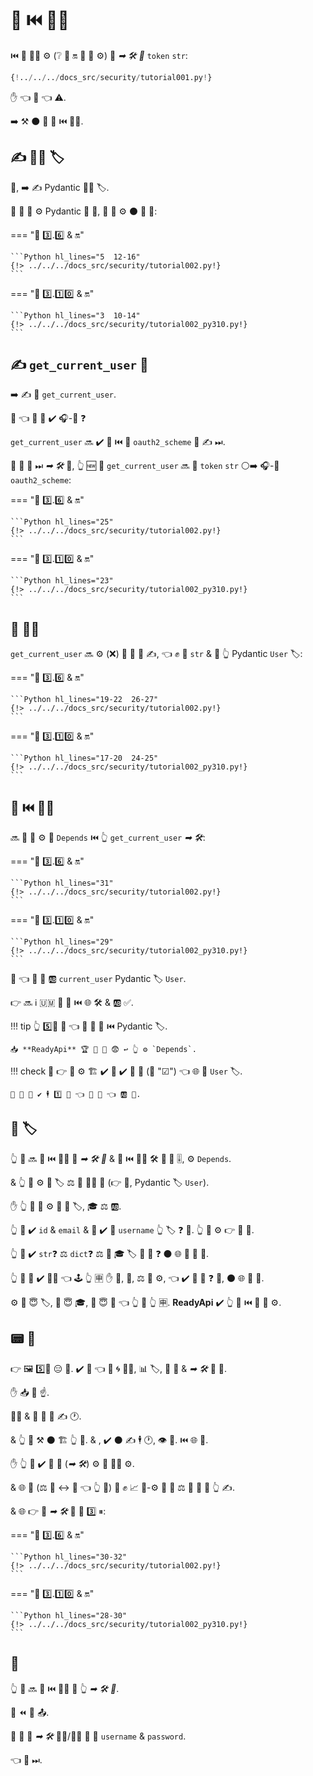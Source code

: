 # 🤚 ⏮️ 👩‍💻

⏮️ 📃 💂‍♂ ⚙️ (❔ 🧢 🔛 🔗 💉 ⚙️) 🤝 *➡ 🛠️ 🔢* `token` `str`:

```Python hl_lines="10"
{!../../../docs_src/security/tutorial001.py!}
```

✋️ 👈 🚫 👈 ⚠.

➡️ ⚒ ⚫️ 🤝 👥 ⏮️ 👩‍💻.

## ✍ 👩‍💻 🏷

🥇, ➡️ ✍ Pydantic 👩‍💻 🏷.

🎏 🌌 👥 ⚙️ Pydantic 📣 💪, 👥 💪 ⚙️ ⚫️ 🙆 🙆:

=== "🐍 3️⃣.6️⃣ &amp; 🔛"

    ```Python hl_lines="5  12-16"
    {!> ../../../docs_src/security/tutorial002.py!}
    ```

=== "🐍 3️⃣.1️⃣0️⃣ &amp; 🔛"

    ```Python hl_lines="3  10-14"
    {!> ../../../docs_src/security/tutorial002_py310.py!}
    ```

## ✍ `get_current_user` 🔗

➡️ ✍ 🔗 `get_current_user`.

💭 👈 🔗 💪 ✔️ 🎧-🔗 ❓

`get_current_user` 🔜 ✔️ 🔗 ⏮️ 🎏 `oauth2_scheme` 👥 ✍ ⏭.

🎏 👥 🔨 ⏭ *➡ 🛠️* 🔗, 👆 🆕 🔗 `get_current_user` 🔜 📨 `token` `str` ⚪️➡️ 🎧-🔗 `oauth2_scheme`:

=== "🐍 3️⃣.6️⃣ &amp; 🔛"

    ```Python hl_lines="25"
    {!> ../../../docs_src/security/tutorial002.py!}
    ```

=== "🐍 3️⃣.1️⃣0️⃣ &amp; 🔛"

    ```Python hl_lines="23"
    {!> ../../../docs_src/security/tutorial002_py310.py!}
    ```

## 🤚 👩‍💻

`get_current_user` 🔜 ⚙️ (❌) 🚙 🔢 👥 ✍, 👈 ✊ 🤝 `str` &amp; 📨 👆 Pydantic `User` 🏷:

=== "🐍 3️⃣.6️⃣ &amp; 🔛"

    ```Python hl_lines="19-22  26-27"
    {!> ../../../docs_src/security/tutorial002.py!}
    ```

=== "🐍 3️⃣.1️⃣0️⃣ &amp; 🔛"

    ```Python hl_lines="17-20  24-25"
    {!> ../../../docs_src/security/tutorial002_py310.py!}
    ```

## 💉 ⏮️ 👩‍💻

🔜 👥 💪 ⚙️ 🎏 `Depends` ⏮️ 👆 `get_current_user` *➡ 🛠️*:

=== "🐍 3️⃣.6️⃣ &amp; 🔛"

    ```Python hl_lines="31"
    {!> ../../../docs_src/security/tutorial002.py!}
    ```

=== "🐍 3️⃣.1️⃣0️⃣ &amp; 🔛"

    ```Python hl_lines="29"
    {!> ../../../docs_src/security/tutorial002_py310.py!}
    ```

👀 👈 👥 📣 🆎 `current_user` Pydantic 🏷 `User`.

👉 🔜 ℹ 🇺🇲 🔘 🔢 ⏮️ 🌐 🛠️ &amp; 🆎 ✅.

!!! tip
    👆 5️⃣📆 💭 👈 📨 💪 📣 ⏮️ Pydantic 🏷.

    📥 **ReadyApi** 🏆 🚫 🤚 😨 ↩️ 👆 ⚙️ `Depends`.

!!! check
    🌌 👉 🔗 ⚙️ 🏗 ✔ 👥 ✔️ 🎏 🔗 (🎏 "☑") 👈 🌐 📨 `User` 🏷.

    👥 🚫 🚫 ✔️ 🕴 1️⃣ 🔗 👈 💪 📨 👈 🆎 💽.

## 🎏 🏷

👆 💪 🔜 🤚 ⏮️ 👩‍💻 🔗 *➡ 🛠️ 🔢* &amp; 🙅 ⏮️ 💂‍♂ 🛠️ **🔗 💉** 🎚, ⚙️ `Depends`.

&amp; 👆 💪 ⚙️ 🙆 🏷 ⚖️ 💽 💂‍♂ 📄 (👉 💼, Pydantic 🏷 `User`).

✋️ 👆 🚫 🚫 ⚙️ 🎯 💽 🏷, 🎓 ⚖️ 🆎.

👆 💚 ✔️ `id` &amp; `email` &amp; 🚫 ✔️ 🙆 `username` 👆 🏷 ❓ 💭. 👆 💪 ⚙️ 👉 🎏 🧰.

👆 💚 ✔️ `str`❓ ⚖️ `dict`❓ ⚖️ 💽 🎓 🏷 👐 🔗 ❓ ⚫️ 🌐 👷 🎏 🌌.

👆 🤙 🚫 ✔️ 👩‍💻 👈 🕹 👆 🈸 ✋️ 🤖, 🤖, ⚖️ 🎏 ⚙️, 👈 ✔️ 🔐 🤝 ❓ 🔄, ⚫️ 🌐 👷 🎏.

⚙️ 🙆 😇 🏷, 🙆 😇 🎓, 🙆 😇 💽 👈 👆 💪 👆 🈸. **ReadyApi** ✔️ 👆 📔 ⏮️ 🔗 💉 ⚙️.

## 📟 📐

👉 🖼 5️⃣📆 😑 🔁. ✔️ 🤯 👈 👥 🌀 💂‍♂, 📊 🏷, 🚙 🔢 &amp; *➡ 🛠️* 🎏 📁.

✋️ 📥 🔑 ☝.

💂‍♂ &amp; 🔗 💉 💩 ✍ 🕐.

&amp; 👆 💪 ⚒ ⚫️ 🏗 👆 💚. &amp; , ✔️ ⚫️ ✍ 🕴 🕐, 👁 🥉. ⏮️ 🌐 💪.

✋️ 👆 💪 ✔️ 💯 🔗 (*➡ 🛠️*) ⚙️ 🎏 💂‍♂ ⚙️.

&amp; 🌐 👫 (⚖️ 🙆 ↔ 👫 👈 👆 💚) 💪 ✊ 📈 🏤-⚙️ 👫 🔗 ⚖️ 🙆 🎏 🔗 👆 ✍.

&amp; 🌐 👉 💯 *➡ 🛠️* 💪 🤪 3️⃣ ⏸:

=== "🐍 3️⃣.6️⃣ &amp; 🔛"

    ```Python hl_lines="30-32"
    {!> ../../../docs_src/security/tutorial002.py!}
    ```

=== "🐍 3️⃣.1️⃣0️⃣ &amp; 🔛"

    ```Python hl_lines="28-30"
    {!> ../../../docs_src/security/tutorial002_py310.py!}
    ```

## 🌃

👆 💪 🔜 🤚 ⏮️ 👩‍💻 🔗 👆 *➡ 🛠️ 🔢*.

👥 ⏪ 😬 📤.

👥 💪 🚮 *➡ 🛠️* 👩‍💻/👩‍💻 🤙 📨 `username` &amp; `password`.

👈 👟 ⏭.
